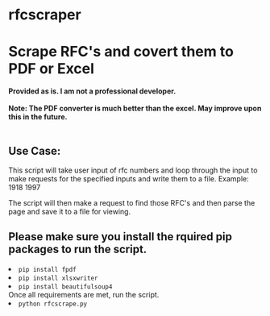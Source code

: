 # rfcscraper
<h1>Scrape RFC's and covert them to PDF or Excel</h1>
<b>Provided as is. I am not a professional developer.</b><br><br>
<b>Note: The PDF converter is much better than the excel. May improve upon this in the future.</b><br><br>

<h2>Use Case:</h2>
<p>This script will take user input of rfc numbers and loop through the input to make requests for the specified inputs and write them to a file.
Example:
1918 1997

The script will then make a request to find those RFC's and then parse the page and save it to a file for viewing.</p>


<h2>Please make sure you install the rquired pip packages to run the script.</h2>
<li><code>pip install fpdf</code></li>
<li><code>pip install xlsxwriter</code></li>
<li><code>pip install beautifulsoup4</code></li>
Once all requirements are met, run the script. <br>
<li><code>python rfcscrape.py</code></li>
